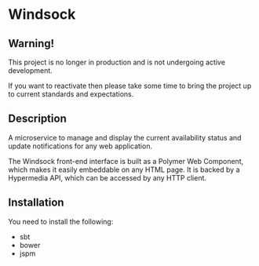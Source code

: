 # Windsock

## Warning!

This project is no longer in production and is not undergoing active development.

If you want to reactivate then please take some time to bring the project up to current standards and expectations.

## Description

A microservice to manage and display the current availability status
and update notifications for any web application.

The Windsock front-end interface is built as a Polymer Web Component,
which makes it easily embeddable on any HTML page.  It is backed by a
Hypermedia API, which can be accessed by any HTTP client.


## Installation

You need to install the following:

- sbt
- bower
- jspm
